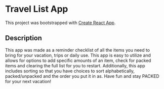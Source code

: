 # Travel List App

This project was bootstrapped with [Create React App](https://github.com/facebook/create-react-app).

## Description

This app was made as a reminder checklist of all the items you need to bring for your vacation, trips or daily use. This app is easy to utilize and allows for options to add specific amounts of an item, check for packed items and clearing the full list for you to restart. Additionally, this app includes sorting so that you have choices to sort alphabetically, packed/unpacked and the order you put it in as. Have fun and stay PACKED for your next vacation!
